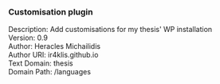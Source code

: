 ### Customisation plugin
Description: Add customisations for my thesis' WP installation  
Version: 0.9  
Author: Heracles Michailidis  
Author URI: ir4klis.github.io  
Text Domain: thesis  
Domain Path: /languages  

